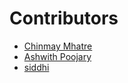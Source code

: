 # Contributors

- [Chinmay Mhatre](https://github.com/ChinmayMhatre)
- [Ashwith Poojary](https://github.com/Ashwith25)
- [siddhi](https://github.com/siddhiparte24)
